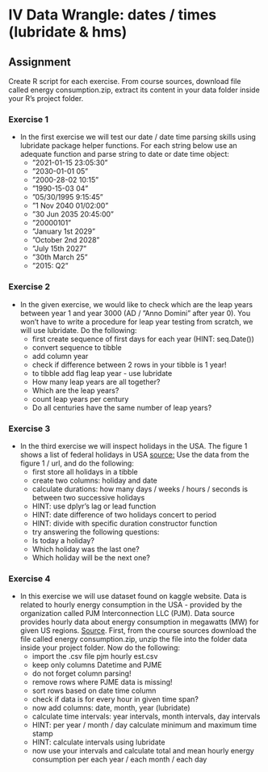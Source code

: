 # IV Data Wrangle: dates / times (lubridate & hms)

## Assignment
Create R script  for each exercise. From course sources, download file called
energy consumption.zip, extract its content in your data folder inside your R’s project
folder.

### Exercise 1
* In the first exercise we will test our date / date time parsing skills using lubridate package helper functions. For each string below use an adequate function and parse string to date or date time object:
	* ”2021-01-15 23:05:30”
	* ”2030-01-01 05”
	* ”2000-28-02 10:15”
	* ”1990-15-03 04”
	* ”05/30/1995 9:15:45”
	* ”1 Nov 2040 01/02:00”
	* ”30 Jun 2035 20:45:00”
	* ”20000101”
	* ”January 1st 2029”
	* ”October 2nd 2028”
	* ”July 15th 2027”
	* ”30th March 25”
	* ”2015: Q2”

### Exercise 2
* In the given exercise, we would like to check which are the leap years between year 1 and year 3000 (AD / ”Anno Domini” after year 0). You won’t have to write a procedure for leap year testing from scratch, we will use lubridate. Do the following:
	* first create sequence of first days for each year (HINT: seq.Date())
	* convert sequence to tibble
	* add column year
	* check if difference between 2 rows in your tibble is 1 year!
	* to tibble add flag leap year - use lubridate
	* How many leap years are all together?
	* Which are the leap years?
	* count leap years per century
	* Do all centuries have the same number of leap years?

### Exercise 3
* In the third exercise we will inspect holidays in the USA. The figure 1 shows a list of federal holidays in USA [source:](https://www.zenefits.com/workest/list-of-2021-federal-holidays-for-small-business-owners/) Use the data from the figure 1 / url, and do the following:
	* first store all holidays in a tibble
	* create two columns: holiday and date
	* calculate durations: how many days / weeks / hours / seconds is between two successive holidays
	* HINT: use dplyr’s lag or lead function
	* HINT: date difference of two holidays concert to period
	* HINT: divide with specific duration constructor function
	* try answering the following questions:
	* Is today a holiday?
	* Which holiday was the last one?
	* Which holiday will be the next one?

### Exercise 4
* In this exercise we will use dataset found on kaggle website. Data is related to hourly energy consumption in the USA - provided by the organization called PJM Interconnection LLC (PJM). Data source provides hourly data about energy consumption in megawatts (MW) for given US regions.
[Source](https://www.kaggle.com/robikscube/hourly-energy-consumption?select=PJME_hourly.csv). First, from the course sources download the file called energy consumption.zip, unzip the file into the folder data inside your project folder. Now do the following:
	* import the .csv file pjm hourly est.csv
	* keep only columns Datetime and PJME
	* do not forget column parsing!
	* remove rows where PJME data is missing!
	* sort rows based on date time column
	* check if data is for every hour in given time span?
	* now add columns: date, month, year (lubridate)
	* calculate time intervals: year intervals, month intervals, day intervals
	* HINT: per year / month / day calculate minimum and maximum time stamp
	* HINT: calculate intervals using lubridate
	* now use your intervals and calculate total and mean hourly energy consumption per each year / each month / each day
